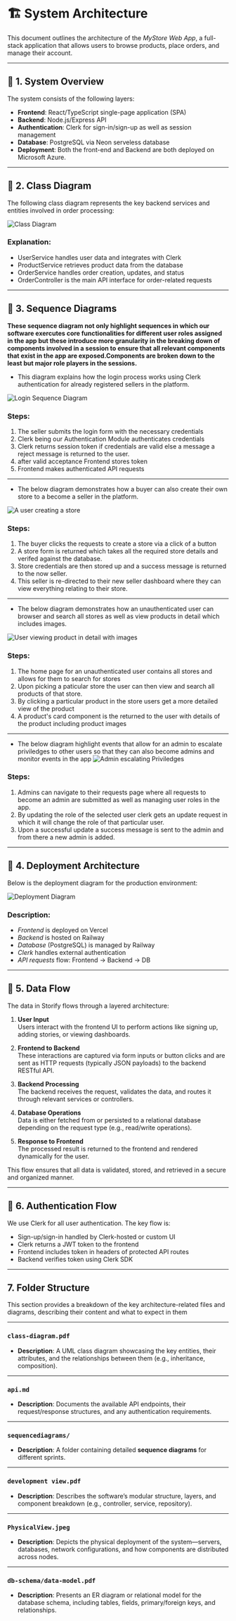
# 🏗 System Architecture

This document outlines the architecture of the *MyStore Web App*, a full-stack application that allows users to browse products, place orders, and manage their account.

---

## 🔧 1. System Overview

The system consists of the following layers:
- **Frontend**: React/TypeScript single-page application (SPA)
- **Backend**: Node.js/Express API
- **Authentication**: Clerk for sign-in/sign-up as well as session management
- **Database**: PostgreSQL via Neon serveless database
- **Deployment**: Both the front-end and Backend are both deployed on Microsoft Azure.

---

## 🧱 2. Class Diagram

The following class diagram represents the key backend services and entities involved in order processing:

![Class Diagram](./uml/class-diagram.png)

### Explanation:
- UserService handles user data and integrates with Clerk
- ProductService retrieves product data from the database
- OrderService handles order creation, updates, and status
- OrderController is the main API interface for order-related requests

---

## 🔄 3. Sequence Diagrams
**These sequence diagram not only highlight sequences in which our software exercutes core functionalities for different user roles assigned in the app but these introduce more granularity in the breaking down of components involved in a session to ensure that all relevant components that exist in the app are exposed.Components are broken down to the least but major role players in the sessions.**

- This diagram explains how the login process works using Clerk authentication for already registered sellers in the platform.

![Login Sequence Diagram](./sequencediagrams/sprint2/SD-58.jpg)

### Steps:
1. The seller submits the login form with the necessary credentials
2. Clerk being our Authentication Module authenticates credentials
3. Clerk returns session token if credentials are valid else a message a reject message is returned to the user.
4. after valid acceptance Frontend stores token
5. Frontend makes authenticated API requests
--- 
- The  below diagram demonstrates how a buyer can also create their own store to a become a seller in the platform.
  
![A user creating a store](./sequencediagrams/sprint2/SD-64.jpg)

### Steps:
1. The buyer clicks the requests to create a store via a click of a button
2. A store form is returned which takes all the required store details and verifed against the database.
3. Store credentials are then stored up and a success message is returned to the now seller.
4. This seller is re-directed to their new seller dashboard where they can view everything relating to their store.

---
- The below diagram demonstrates how an unauthenticated user can browser and search all stores as well as view products in detail which includes images.
   
![User viewing product in detail with images](./sequencediagrams/Sprint%203%20Sequence%20diagram/SD-76.jpg)

### Steps:
1. The home page for an unauthenticated user contains all stores and allows for them to search for stores
2. Upon picking a paticular store the user can then view and search all products of that store.
3. By clicking a particular product in the store users get a more detailed view of the product
4. A product's card component is the returned to the user with details of the product including product images
---
   
- The below diagram highlight events that allow for an admin to escalate priviledges to other users so that they can also become admins and monitor events in the app
![Admin escalating Priviledges](./sequencediagrams/sprint2/SD-60.jpg)
### Steps:
1. Admins can navigate to their requests page where all requests to become an admin are submitted as well as managing user roles in the app.
2. By updating the role of the selected user clerk gets an update request in which it will change the role of that particular user.
3. Upon a successful update a success message is sent to the admin and from there a new admin is added.
---

## 🚀 4. Deployment Architecture

Below is the deployment diagram for the production environment:

![Deployment Diagram](./uml/Physical%20View.jpeg)

### Description:
- *Frontend* is deployed on Vercel
- *Backend* is hosted on Railway
- *Database* (PostgreSQL) is managed by Railway
- *Clerk* handles external authentication
- *API requests* flow: Frontend → Backend → DB

---

## 🔁 5. Data Flow

The data in Storify flows through a layered architecture:

1. **User Input**  
   Users interact with the frontend UI to perform actions like signing up, adding stories, or viewing dashboards.

2. **Frontend to Backend**  
   These interactions are captured via form inputs or button clicks and are sent as HTTP requests (typically JSON payloads) to the backend RESTful API.

3. **Backend Processing**  
   The backend receives the request, validates the data, and routes it through relevant services or controllers.

4. **Database Operations**  
   Data is either fetched from or persisted to a relational database depending on the request type (e.g., read/write operations).

5. **Response to Frontend**  
   The processed result is returned to the frontend and rendered dynamically for the user.

This flow ensures that all data is validated, stored, and retrieved in a secure and organized manner.

---

## 🔐 6. Authentication Flow

We use Clerk for all user authentication. The key flow is:
- Sign-up/sign-in handled by Clerk-hosted or custom UI
- Clerk returns a JWT token to the frontend
- Frontend includes token in headers of protected API routes
- Backend verifies token using Clerk SDK

---
## 7. Folder Structure

This section provides a breakdown of the key architecture-related files and diagrams, describing their content and what to expect in them

---

### `class-diagram.pdf`
- **Description**: A UML class diagram showcasing the key entities, their attributes, and the relationships between them (e.g., inheritance, composition).


---

### `api.md`
- **Description**: Documents the available API endpoints, their request/response structures, and any authentication requirements.

---

### `sequencediagrams/`
- **Description**: A folder containing detailed **sequence diagrams** for different sprints.


---

### `development view.pdf`
- **Description**: Describes the software’s modular structure, layers, and component breakdown (e.g., controller, service, repository).


---

### `PhysicalView.jpeg`
- **Description**: Depicts the physical deployment of the system—servers, databases, network configurations, and how components are distributed across nodes.


---

### `db-schema/data-model.pdf`
- **Description**: Presents an ER diagram or relational model for the database schema, including tables, fields, primary/foreign keys, and relationships.


